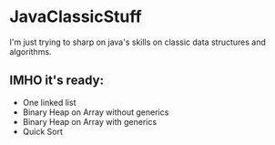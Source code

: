 # JavaClassicStuff

I'm just trying to sharp on java's skills on classic data structures and algorithms.

## IMHO it's ready:

* One linked list
* Binary Heap on Array without generics
* Binary Heap on Array with generics
* Quick Sort